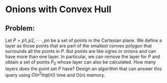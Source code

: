 # Onions with Convex Hull

## Problem:

Let $`P = {p1, p2, · · · , pn}`$ be a set of points in the Cartesian plane. We define a layer as those points that are part of the smallest convex polygon that surrounds all the points in $`P`$. But points are like ogres or onions and can have more than one layer. In particular, we can remove the layer for $`P`$ and obtain a set of points $`P_0`$ whose layer can also be calculated. How many layers does the point set $`P`$ have?
Design an algorithm that can answer this query using $`O(n^{2} log(n))`$ time and O(n) memory.
